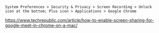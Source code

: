 `System Preferences > Security & Privacy > Screen Recording > Unlock icon at the bottom; Plus icon > Applications > Google Chrome`

https://www.techrepublic.com/article/how-to-enable-screen-sharing-for-google-meet-in-chrome-on-a-mac/
